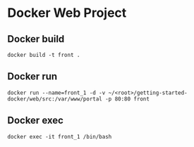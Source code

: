 # Docker Web Project

## Docker build
```
docker build -t front .
```

## Docker run
```
docker run --name=front_1 -d -v ~/<root>/getting-started-docker/web/src:/var/www/portal -p 80:80 front
```

## Docker exec

```
docker exec -it front_1 /bin/bash
```
